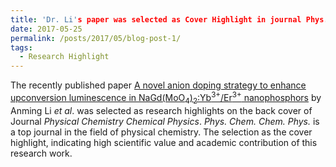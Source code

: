 ```yaml
---
title: 'Dr. Li's paper was selected as Cover Highlight in journal Phys. Chem. Chem. Phys.'
date: 2017-05-25
permalink: /posts/2017/05/blog-post-1/
tags:
  - Research Highlight
---
```


The recently published paper [A novel anion doping strategy to enhance upconversion luminescence in NaGd(MoO<sub>4</sub>)<sub>2</sub>:Yb<sup>3+</sup>/Er<sup>3+</sup> nanophosphors](/publications/2017-05-25-paper12) by Anming Li <i>et al</i>. was selected as research highlights on the back cover of Journal <i>Physical Chemistry Chemical Physics</i>. <i>Phys. Chem. Chem. Phys.</i> is a top journal in the field of physical chemistry. The selection as the cover highlight, indicating high scientific value and academic contribution of this research work.
